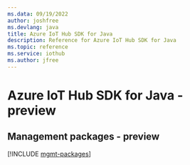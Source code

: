```yaml
---
ms.data: 09/19/2022
author: joshfree
ms.devlang: java
title: Azure IoT Hub SDK for Java
description: Reference for Azure IoT Hub SDK for Java
ms.topic: reference
ms.service: iothub
ms.author: jfree
---
```

# Azure IoT Hub SDK for Java - preview

## Management packages - preview
[!INCLUDE [mgmt-packages](iot-hub-mgmt-index.md)]